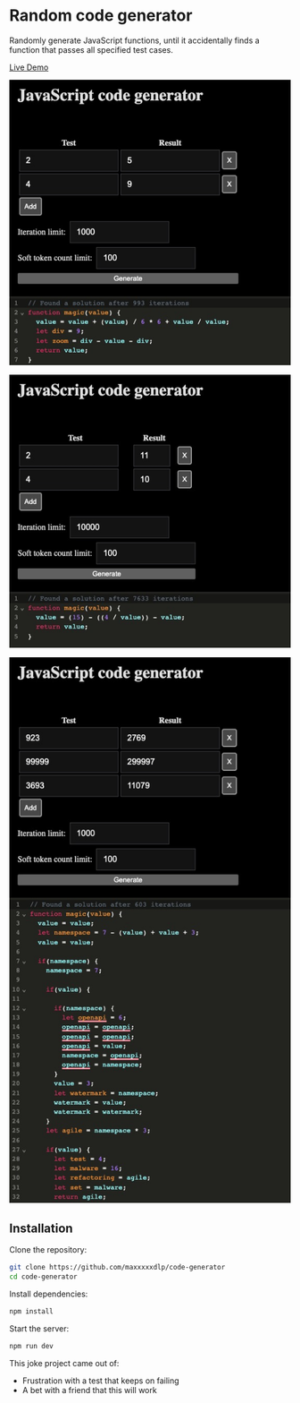 # Random code generator

Randomly generate JavaScript functions, until it accidentally finds a function that passes all specified test cases.

[Live Demo](https://maxxxxxdlp.github.io/code-generator/)

![Found a solution after 993 iterations](docs/img/1.jpg)

![Found a solution after 7633 iterations](docs/img/2.jpg)

![Found a solution after 603 iterations](docs/img/3.jpg)

## Installation

Clone the repository:
```sh
git clone https://github.com/maxxxxxdlp/code-generator
cd code-generator
```

Install dependencies:

```sh
npm install
```

Start the server:
```sh
npm run dev
```

This joke project came out of:
- Frustration with a test that keeps on failing
- A bet with a friend that this will work